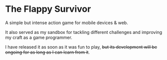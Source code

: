 # The Flappy Survivor 

A simple but intense action game for mobile devices & web.

It also served as my sandbox for tackling different challenges and improving my craft as a game programmer.

I have released it as soon as it was fun to play, ~~but its development will be ongoing for as long as I can learn from it~~.
